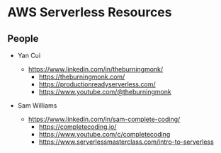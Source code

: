 
# AWS Serverless Resources



## People

- Yan Cui
  + https://www.linkedin.com/in/theburningmonk/
    * https://theburningmonk.com/
    * https://productionreadyserverless.com/ 
    * https://www.youtube.com/@theburningmonk


- Sam Williams
  + https://www.linkedin.com/in/sam-complete-coding/
    * https://completecoding.io/
    * https://www.youtube.com/c/completecoding
    * https://www.serverlessmasterclass.com/intro-to-serverless

